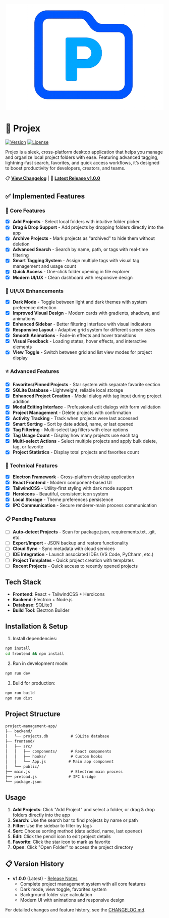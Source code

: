 <p align="center">
  <img src="./frontend/public/assets/app_logo.png" alt="Projex Logo" width="500"/>
</p>

# 🚀 Projex

[![Version](https://img.shields.io/badge/version-1.0.0-blue.svg)](CHANGELOG.md)
[![License](https://img.shields.io/badge/license-MIT-green.svg)](#)

Projex is a sleek, cross-platform desktop application that helps you manage and organize local project folders with ease. Featuring advanced tagging, lightning-fast search, favorites, and quick access workflows, it’s designed to boost productivity for developers, creators, and teams.

📋 **[View Changelog](CHANGELOG.md)** | 🚀 **[Latest Release v1.0.0](CHANGELOG.md#100---2025-01-15)**

## ✅ Implemented Features

### 🎯 Core Features
- [x] **Add Projects** - Select local folders with intuitive folder picker
- [x] **Drag & Drop Support** - Add projects by dropping folders directly into the app
- [x] **Archive Projects** - Mark projects as "archived" to hide them without deletion
- [x] **Advanced Search** - Search by name, path, or tags with real-time filtering
- [x] **Smart Tagging System** - Assign multiple tags with visual tag management and usage count
- [x] **Quick Access** - One-click folder opening in file explorer
- [x] **Modern UI/UX** - Clean dashboard with responsive design

### 🎨 UI/UX Enhancements
- [x] **Dark Mode** - Toggle between light and dark themes with system preference detection
- [x] **Improved Visual Design** - Modern cards with gradients, shadows, and animations
- [x] **Enhanced Sidebar** - Better filtering interface with visual indicators
- [x] **Responsive Layout** - Adaptive grid system for different screen sizes
- [x] **Smooth Animations** - Fade-in effects and hover transitions
- [x] **Visual Feedback** - Loading states, hover effects, and interactive elements
- [x] **View Toggle** - Switch between grid and list view modes for project display

### ⭐ Advanced Features
- [x] **Favorites/Pinned Projects** - Star system with separate favorite section
- [x] **SQLite Database** - Lightweight, reliable local storage
- [x] **Enhanced Project Creation** - Modal dialog with tag input during project addition
- [x] **Modal Editing Interface** - Professional edit dialogs with form validation
- [x] **Project Management** - Delete projects with confirmation
- [x] **Activity Tracking** - Track when projects were last accessed
- [x] **Smart Sorting** - Sort by date added, name, or last opened
- [x] **Tag Filtering** - Multi-select tag filters with clear options
- [x] **Tag Usage Count** - Display how many projects use each tag
- [x] **Multi-select Actions** - Select multiple projects and apply bulk delete, tag, or favorite
- [x] **Project Statistics** - Display total projects and favorites count

### 🔧 Technical Features
- [x] **Electron Framework** - Cross-platform desktop application
- [x] **React Frontend** - Modern component-based UI
- [x] **TailwindCSS** - Utility-first styling with dark mode support
- [x] **Heroicons** - Beautiful, consistent icon system
- [x] **Local Storage** - Theme preferences persistence
- [x] **IPC Communication** - Secure renderer-main process communication

### 📋 Pending Features
- [ ] **Auto-detect Projects** - Scan for package.json, requirements.txt, .git, etc.
- [ ] **Export/Import** - JSON backup and restore functionality
- [ ] **Cloud Sync** - Sync metadata with cloud services
- [ ] **IDE Integration** - Launch associated IDEs (VS Code, PyCharm, etc.)
- [ ] **Project Templates** - Quick project creation with templates
- [ ] **Recent Projects** - Quick access to recently opened projects

## Tech Stack

- **Frontend**: React + TailwindCSS + Heroicons
- **Backend**: Electron + Node.js
- **Database**: SQLite3
- **Build Tool**: Electron Builder

## Installation & Setup

1. Install dependencies:
```bash
npm install
cd frontend && npm install
```

2. Run in development mode:
```bash
npm run dev
```

3. Build for production:
```bash
npm run build
npm run dist
```

## Project Structure

```
project-management-app/
├── backend/
│   └── projects.db          # SQLite database
├── frontend/
│   ├── src/
│   │   ├── components/      # React components
│   │   ├── hooks/           # Custom hooks
│   │   └── App.js          # Main app component
│   └── public/
├── main.js                  # Electron main process
├── preload.js              # IPC bridge
└── package.json
```

## Usage

1. **Add Projects**: Click "Add Project" and select a folder, or drag & drop folders directly into the app
2. **Search**: Use the search bar to find projects by name or path
3. **Filter**: Use the sidebar to filter by tags
4. **Sort**: Choose sorting method (date added, name, last opened)
5. **Edit**: Click the pencil icon to edit project details
6. **Favorite**: Click the star icon to mark as favorite
7. **Open**: Click "Open Folder" to access the project directory

## 📋 Version History

- **v1.0.0** (Latest) - [Release Notes](CHANGELOG.md#100---2025-01-15)
  - Complete project management system with all core features
  - Dark mode, view toggle, favorites system
  - Background folder size calculation
  - Modern UI with animations and responsive design

For detailed changes and feature history, see the [CHANGELOG.md](CHANGELOG.md).